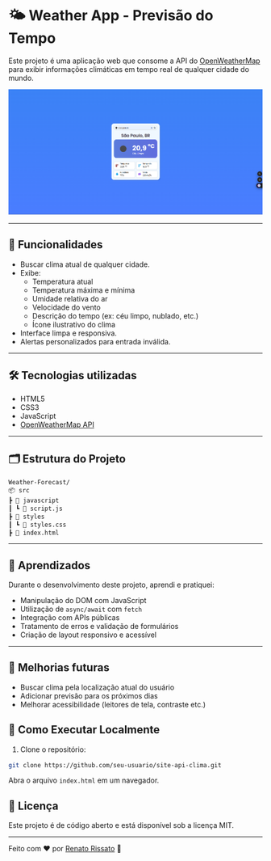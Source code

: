 # 🌤️ Weather App - Previsão do Tempo

Este projeto é uma aplicação web que consome a API do [OpenWeatherMap](https://openweathermap.org/) para exibir informações climáticas em tempo real de qualquer cidade do mundo.

![Preview do App](./Images/1.png)

---

## 🚀 Funcionalidades

- Buscar clima atual de qualquer cidade.
- Exibe:
  - Temperatura atual
  - Temperatura máxima e mínima
  - Umidade relativa do ar
  - Velocidade do vento
  - Descrição do tempo (ex: céu limpo, nublado, etc.)
  - Ícone ilustrativo do clima
- Interface limpa e responsiva.
- Alertas personalizados para entrada inválida.

---

## 🛠️ Tecnologias utilizadas

- HTML5
- CSS3
- JavaScript
- [OpenWeatherMap API](https://openweathermap.org/current)

---

## 🗂️ Estrutura do Projeto
```
Weather-Forecast/
📦 src
┣ 📂 javascript
┃ ┗ 📄 script.js
┣ 📂 styles
┃ ┗ 📄 styles.css
┣ 📄 index.html
```
---

## 🧠 Aprendizados

Durante o desenvolvimento deste projeto, aprendi e pratiquei:

- Manipulação do DOM com JavaScript
- Utilização de `async/await` com `fetch`
- Integração com APIs públicas
- Tratamento de erros e validação de formulários
- Criação de layout responsivo e acessível

---

## 📌 Melhorias futuras

- Buscar clima pela localização atual do usuário
- Adicionar previsão para os próximos dias
- Melhorar acessibilidade (leitores de tela, contraste etc.)

## 📌 Como Executar Localmente

1. Clone o repositório:

```bash
git clone https://github.com/seu-usuario/site-api-clima.git
```

Abra o arquivo `index.html` em um navegador.

## 📜 Licença
Este projeto é de código aberto e está disponível sob a licença MIT.

---

Feito com ❤️ por [Renato Rissato](https://github.com/RenatoRissato) 🚀
